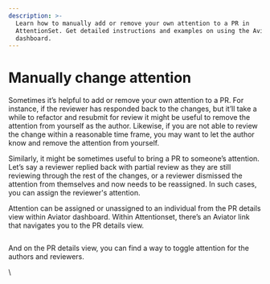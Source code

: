```yaml
---
description: >-
  Learn how to manually add or remove your own attention to a PR in
  AttentionSet. Get detailed instructions and examples on using the Aviator
  dashboard.
---
```


# Manually change attention

Sometimes it’s helpful to add or remove your own attention to a PR. For instance, if the reviewer has responded back to the changes, but it’ll take a while to refactor and resubmit for review it might be useful to remove the attention from yourself as the author. Likewise, if you are not able to review the change within a reasonable time frame, you may want to let the author know and remove the attention from yourself.

Similarly, it might be sometimes useful to bring a PR to someone’s attention. Let’s say a reviewer replied back with partial review as they are still reviewing through the rest of the changes, or a reviewer dismissed the attention from themselves and now needs to be reassigned. In such cases, you can assign the reviewer's attention.

Attention can be assigned or unassigned to an individual from the PR details view within Aviator dashboard. Within Attentionset, there’s an Aviator link that navigates you to the PR details view.

<figure><img src="../.gitbook/assets/Screenshot 2024-03-06 at 4.17.08 PM.png" alt=""><figcaption></figcaption></figure>

And on the PR details view, you can find a way to toggle attention for the authors and reviewers.

\


<figure><img src="../.gitbook/assets/Screenshot 2024-03-06 at 4.19.35 PM.png" alt=""><figcaption></figcaption></figure>
